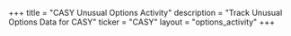 +++
title = "CASY Unusual Options Activity"
description = "Track Unusual Options Data for CASY"
ticker = "CASY"
layout = "options_activity"
+++

